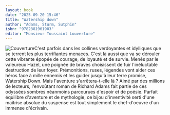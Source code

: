 ```yaml
---
layout: book
date: "2025-09-20 15:46"
title: "Watership down"
author: "Adams, Sturm, Sutphin"
isbn: "9782381961903"
editor: "Monsieur Toussaint Louverture"
---
```

![Couverture](/img/9782381961903.jpeg)C'est parfois dans les collines verdoyantes et idylliques que se terrent les plus terrifiantes menaces. C'est là aussi que va se dérouler cette vibrante épopée de courage, de loyauté et de survie. Menés par le valeureux Hazel, une poignée de braves choisissent de fuir l'inéluctable destruction de leur foyer. Prémonitions, ruses, légendes vont aider ces héros face à mille ennemis et les guider jusqu'à leur terre promise, Watership Down. Mais l'aventure s'arrêtera-t-elle là ? Aimé par des millions de lecteurs, l'envoûtant roman de Richard Adams fait partie de ces odyssées sombres néanmoins parcourues d'espoir et de poésie. Parfait équilibre d'aventure et de mythologie, ce bijou d'inventivité serti d'une maîtrise absolue du suspense est tout simplement le chef-d'oeuvre d'un immense d'écrivain.